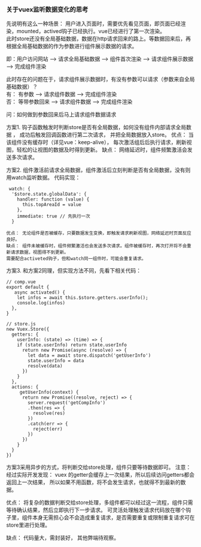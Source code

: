 ### 关于vuex监听数据变化的思考

先说明有这么一种场景：
  用户进入页面时，需要优先看见页面，即页面已经渲染，mounted，actived钩子已经执行。vue已经进行了第一次渲染。  
  此时store还没有全局基础数据，数据在http请求回来的路上。等数据回来后，再根据全局基础数据的作为参数进行组件展示数据的请求。 
  
  即：用户访问网站 ——> 请求全局基础数据 ——> 组件首次渲染 ——> 请求组件展示数据 ——> 完成组件渲染  
  
  此时存在的问题在于，请求组件展示数据时，有没有参数可以请求（参数来自全局基础数据）？  
   有： 有参数 ——> 请求组件数据 ——> 完成组件渲染  
   否： 等带参数回来 ——> 请求组件数据 ——> 完成组件渲染
  
  
  问：如何做到参数回来后马上请求组件数据请求
  
  方案1. 钩子函数触发时判断store是否有全局数据，如何没有组件内部请求全局数据 ，
  成功后触发回调函数进行第二次请求， 并把全局数据放入store。
  优点： 当该组件没有缓存时（详见vue：keep-alive）， 每次激活组后后执行请求，刷新视图，轻松的让视图的数据及时得到更新。
  缺点： 网络延迟时，组件频繁激活会发送多次请求。
  
  方案2. 组件激活前请求全局数据，组件激活后立刻判断是否有全局数据，没有则用watch监听数据。
  代码实现：
  ```
   watch: {
    '$store.state.globalData': {
      handler: function (value) {
        this.topAreaId = value
      },
      immediate: true // 先执行一次
    }
  ```
    优点： 无论组件是否被缓存，只要数据发生变换，即触发请求刷新视图，网络延迟时页面反应良好。
    缺点： 组件未被缓存时，组件频繁激活也会发送多次请求。组件被缓存时，再次打开将不会重新请求数据，视图得不到更新。
    需要配合activeted钩子，但和watch同一组件时，可能会重复请求。
    
  方案3. 和方案2同理，但实现方法不同，先看下相关代码：
  ```
  // comp.vue
  export default {
     async activated() {
      let infos = await this.$store.getters.userInfo();
      console.log(infos)
    },
  }
  
  // store.js
  new Vuex.Store({
    getters: {
      userInfo: (state) => (time) => {
      if (state.userInfo) return state.userInfo
        return new Promise(async (resolve) => {
          let data = await store.dispatch('getUserInfo')
          state.userInfo = data
          resolve(data)
        })
      }
    },
    actions: {
       getUserInfo(context) {
        return new Promise((resolve, reject) => {
          server.request('getCompInfo')
          .then(res => {
            resolve(res)
          })
          .catch(err => {
            reject(err)
          })
        })
      }
    }
  })
  ```
  方案3采用异步的方式，将判断交给store处理，组件只要等待数据即可。
  注意： 经过实际开发发现： vuex 的getter会缓存上一次结果，所以后续访问getters都会返回上一次结果，
  所以如果不用函数，将不会发生请求，也就得不到最新的数据。
  
  优点： 将复杂的数据判断交给store处理，多组件都可以经过这一流程，组件只需等待确认结果，然后立即执行下一步请求。
  可灵活处理触发请求代码放在哪个钩子里，组件本身无需担心会不会造成重复请求，是否需要重复或限制重复请求可在store里进行处理。
  
  缺点： 代码量大，需封装好， 其他弊端待观察。
